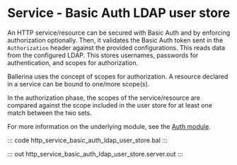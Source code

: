 # Service - Basic Auth LDAP user store

An HTTP service/resource can be secured with Basic Auth and by enforcing authorization optionally. Then, it validates the Basic Auth token sent in the `Authorization` header against the provided configurations. This reads data from the configured LDAP. This stores usernames, passwords for authentication, and scopes for authorization.

Ballerina uses the concept of scopes for authorization. A resource declared in a service can be bound to one/more scope(s).

In the authorization phase, the scopes of the service/resource are compared against the scope included in the user store for at least one match between the two sets.

For more information on the underlying module, see the [Auth module](https://lib.ballerina.io/ballerina/auth/latest/).

::: code http_service_basic_auth_ldap_user_store.bal :::

::: out http_service_basic_auth_ldap_user_store.server.out :::